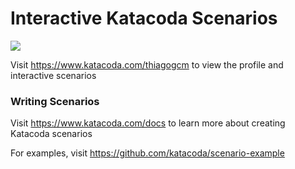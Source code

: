 # Interactive Katacoda Scenarios

[![](http://shields.katacoda.com/katacoda/thiagogcm/count.svg)](https://www.katacoda.com/thiagogcm "Get your profile on Katacoda.com")

Visit https://www.katacoda.com/thiagogcm to view the profile and interactive scenarios

### Writing Scenarios
Visit https://www.katacoda.com/docs to learn more about creating Katacoda scenarios

For examples, visit https://github.com/katacoda/scenario-example
